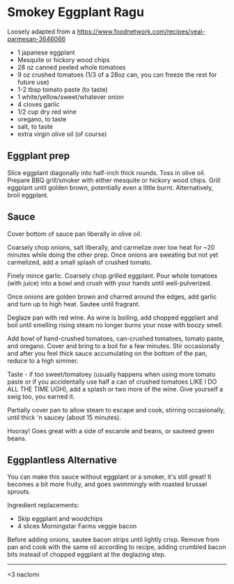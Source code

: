 Smokey Eggplant Ragu
====
Loosely adapted from a https://www.foodnetwork.com/recipes/veal-parmesan-3646066

- 1 japanese eggplant
- Mesquite or hickory wood chips
- 28 oz canned peeled whole tomatoes
- 9 oz crushed tomatoes (1/3 of a 28oz can, you can freeze the rest for future use)
- 1-2 tbsp tomato paste (to taste)
- 1 white/yellow/sweet/whatever onion
- 4 cloves garlic
- 1/2 cup dry red wine
- oregano, to taste
- salt, to taste
- extra virgin olive oil (of course)

Eggplant prep
----
Slice eggplant diagonally into half-inch thick rounds. Toss in olive oil.
Prepare BBQ grill/smoker with either mesquite or hickory wood chips.
Grill eggplant until golden brown, potentially even a little burnt.
Alternatively, broil eggplant.

Sauce
----
Cover bottom of sauce pan liberally in olive oil.

Coarsely chop onions, salt liberally, and carmelize over low heat for ~20
minutes while doing the other prep. Once onions are sweating but not yet
carmelized, add a small splash of crushed tomato.

Finely mince garlic. Coarsely chop grilled eggplant. Pour whole tomatoes
(with juice) into a bowl and crush with your hands until well-pulverized.

Once onions are golden brown and charred around the edges, add garlic and
turn up to high heat. Sautee until fragrant.

Deglaze pan with red wine. As wine is boiling, add chopped eggplant and
boil until smelling rising steam no longer burns your nose with boozy smell.

Add bowl of hand-crushed tomatoes, can-crushed tomatoes, tomato paste, and
oregano. Cover and bring to a boil for a few minutes. Stir occasionally and
after you feel thick sauce accumulating on the bottom of the pan, reduce to
a high simmer. 

Taste - if too sweet/tomatoey (usually happens when using more
tomato paste or if you accidentally use half a can of crushed tomatoes LIKE
I DO ALL THE TIME UGH), add a splash or two more of the wine. Give yourself
a swig too, you earned it.

Partially cover pan to allow steam to escape and cook, stirring occasionally,
until thick 'n saucey (about 15 minutes).

Hooray! Goes great with a side of escarole and beans, or sauteed green beans.

Eggplantless Alternative
----
You can make this sauce without eggplant or a smoker, it's still great! It
becomes a bit more fruity, and goes swimmingly with roasted brussel sprouts.

Ingredient replacements:
- Skip eggplant and woodchips
- 4 slices Morningstar Farms veggie bacon

Before adding onions, sautee bacon strips until lightly crisp. Remove from pan
and cook with the same oil according to recipe, adding crumbled bacon bits instead
of chopped eggplant at the deglazing step.

--- 

<3 naclomi


